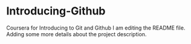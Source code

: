 # Introducing-Github
Coursera for Introducing to Git and Github
I am editing the README file. Adding some more details about the project description.

